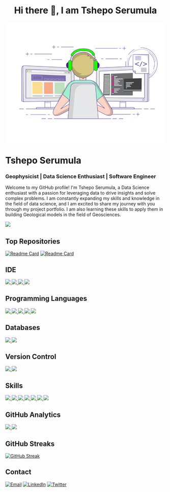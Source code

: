 <h1 align='center'> Hi there 👋, I am Tshepo Serumula </h1>
<img align="center" alt="GIF" src="https://raw.githubusercontent.com/devSouvik/devSouvik/master/gif3.gif" width="800"/>

# Tshepo Serumula
### Geophysicist | Data Science Enthusiast | Software Engineer

Welcome to my GitHub profile! I'm Tshepo Serumula, a Data Science enthusiast with a passion for leveraging data to drive insights and solve complex problems. I am constantly expanding my skills and knowledge in the field of data science, and I am excited to share my journey with you through my project portfolio. I am also learning these skills to apply them in building Geological models in the field of Geosciences.

[![](https://github-profile-summary-cards.vercel.app/api/cards/profile-details?username=Tshepo-Elifa-Serumula&theme=dark)](https://github.com/Tshepo-Elifa-Serumula)

## Top Repositories
[![Readme Card](https://github-readme-stats.vercel.app/api/pin/?username=Tshepo-Elifa-Serumula&repo=Data-Science-Projects)](https://github.com/Tshepo-Elifa-Serumula/Data-Science-Projects) [![Readme Card](https://github-readme-stats.vercel.app/api/pin/?username=Tshepo-Elifa-Serumula&repo=Machine-Learning-Projects)](https://github.com/Tshepo-Elifa-Serumula/Machine-Learning-Projects)
## IDE
[![](https://img.shields.io/badge/Python-FFD43B?style=for-the-badge&logo=python&logoColor=blue)  ![](	https://img.shields.io/badge/Colab-F9AB00?style=for-the-badge&logo=googlecolab&color=525252) ![](https://img.shields.io/badge/PyCharm-000000.svg?&style=for-the-badge&logo=PyCharm&logoColor=white) ![](https://img.shields.io/badge/VSCode-0078D4?style=for-the-badge&logo=visual%20studio%20code&logoColor=white)](https://github.com/Tshepo-Elifa-Serumula)

## Programming Languages
[![](https://img.shields.io/badge/html5%20-%23E34F26.svg?&style=for-the-badge&logo=html5&logoColor=white) ![](https://img.shields.io/badge/css3%20-%231572B6.svg?&style=for-the-badge&logo=css3&logoColor=white) ![](https://img.shields.io/badge/javascript%20-%23323330.svg?&style=for-the-badge&logo=javascript&logoColor=%23F7DF1E) ![](https://img.shields.io/badge/python%20-%2314354C.svg?&style=for-the-badge&logo=python&logoColor=white) ![](https://img.shields.io/badge/c%20-%2300599C.svg?&style=for-the-badge&logo=c&logoColor=white)](https://github.com/Tshepo-Elifa-Serumula)

## Databases
[![](https://img.shields.io/badge/mysql-%2300f.svg?&style=for-the-badge&logo=mysql&logoColor=white) ![](https://img.shields.io/badge/mongodb-%745DF67D.svg?&style=for-the-badge&logo=mongodb&logoColor=white)](https://github.com/Tshepo-Elifa-Serumula)

## Version Control
[![](https://img.shields.io/badge/git%20-%23F05033.svg?&style=for-the-badge&logo=git&logoColor=white) ![](https://img.shields.io/badge/github%20-%23121011.svg?&style=for-the-badge&logo=github&logoColor=white)](https://github.com/Tshepo-Elifa-Serumula)


## Skills
[![](https://img.shields.io/badge/Numpy-777BB4?style=for-the-badge&logo=numpy&logoColor=white) ![](https://img.shields.io/badge/Pandas-2C2D72?style=for-the-badge&logo=pandas&logoColor=white) ![](https://img.shields.io/badge/Python-FFD43B?style=for-the-badge&logo=python&logoColor=blue) ![](https://img.shields.io/badge/scikit_learn-F7931E?style=for-the-badge&logo=scikit-learn&logoColor=whit) ![](https://img.shields.io/badge/SciPy-654FF0?style=for-the-badge&logo=SciPy&logoColor=white)  ![](https://img.shields.io/badge/Jupyter-F37626.svg?&style=for-the-badge&logo=Jupyter&logoColor=white) ![](https://img.shields.io/badge/Markdown-000000?style=for-the-badge&logo=markdown&logoColor=white)](https://github.com/Tshepo-Elifa-Serumula)

## GitHub Analytics
[<img height="180em" src="https://github-readme-stats-eight-theta.vercel.app/api?username=Tshepo-Elifa-Serumula&show_icons=true&theme=dark&hide_border=true&include_all_commits=true&count_private=true"/> <img height="180em" src="https://github-readme-stats-eight-theta.vercel.app/api/top-langs/?username=Tshepo-Elifa-Serumula&layout=compact&langs_count=8&theme=dark&hide_border=true"/>](https://github.com/Tshepo-Elifa-Serumula)

## GitHub Streaks
[![GitHub Streak](https://github-readme-streak-stats.herokuapp.com?user=Tshepo-Elifa-Serumula&theme=dark&hide_border=true)](https://git.io/streak-stats)

## Contact
[![Email](https://img.shields.io/badge/Gmail-D14836?style=for-the-badge&logo=gmail&logoColor=white)](mailto:tshepoelifa238@gmail.com) [![LinkedIn](https://img.shields.io/badge/LinkedIn-0077B5?style=for-the-badge&logo=linkedin&logoColor=white)](https://www.linkedin.com/in/tshepo-serumula) [![Twitter](https://img.shields.io/badge/Twitter-1DA1F2?style=for-the-badge&logo=twitter&logoColor=white)](https://twitter.com/TSHEPO45715435)

<!---
Tshepo-Elifa-Serumula/Tshepo-Elifa-Serumula is a ✨ special ✨ repository because its `README.md` (this file) appears on your GitHub profile.
You can click the Preview link to take a look at your changes.
--->
